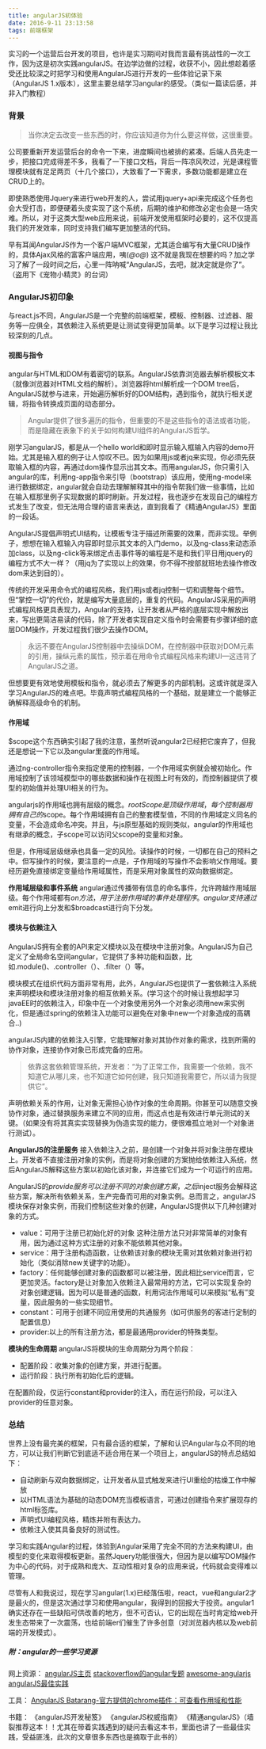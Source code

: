 ```yaml
---
title: angularJS初体验
date: 2016-9-11 23:13:58
tags: 前端框架
---
```


实习的一个运营后台开发的项目，也许是实习期间对我而言最有挑战性的一次工作，因为这是初次实践angularJS。在边学边做的过程，收获不小，因此想趁着感受还比较深之时把学习和使用AngularJS进行开发的一些体验记录下来（AngularJS 1.x版本），这里主要总结学习angular的感受。（类似一篇读后感，并非入门教程）

### 背景

> 当你决定去改变一些东西的时，你应该知道你为什么要这样做，这很重要。

公司要重新开发运营后台的命令一下来，进度瞬间也被排的紧凑。后端人员先走一步，把接口完成得差不多，我看了一下接口文档，背后一阵凉风吹过，光是课程管理模块就有足足两页（十几个接口），大致看了一下需求，多数功能都是建立在CRUD上的。

即使熟悉使用Jquery来进行web开发的人，尝试用jquery+api来完成这个任务也会大受打击，即便硬着头皮实现了这个系统，后期的维护和修改必定也会是一场灾难。所以，对于这类大型web应用来说，前端开发使用框架时必要的，这不仅提高我们的开发效率，同时支持我们编写更加整洁的代码。

早有耳闻AngularJS作为一个客户端MVC框架，尤其适合编写有大量CRUD操作的，具体Ajax风格的富客户端应用，咦(*@ο@*) 这不就是我现在想要的吗？加之学习了解了一段时间之后，心里一阵呐喊“AngularJS，去吧，就决定就是你了”。（盗用下《宠物小精灵》的台词）

### AngularJS初印象

与react.js不同，AngularJS是一个完整的前端框架，模板、控制器、过滤器、服务等一应俱全，其依赖注入系统更是让测试变得更加简单。以下是学习过程让我比较深刻的几点。

#### 视图与指令

angular与HTML和DOM有着密切的联系。AngularJS依靠浏览器去解析模板文本（就像浏览器对HTML文档的解析）。浏览器将html解析成一个DOM tree后，AngularJS就参与进来，开始遍历解析好的DOM结构，遇到指令，就执行相关逻辑，将指令转换成页面的动态部分。

> Angular提供了很多遍历的指令，但重要的不是这些指令的语法或者功能，而是隐藏在表象下的关于如何构建UI组件的AngularJS哲学。

刚学习angularJS，都是从一个hello world和即时显示输入框输入内容的demo开始。尤其是输入框的例子让人惊叹不已。因为如果用js或者jq来实现，你必须先获取输入框的内容，再通过dom操作显示出其文本。而用angularJS，你只需引入angular的库，利用ng-app指令来引导（bootstrap）该应用，使用ng-model来进行数据绑定，angular就会自动去理解解释其中的指令帮我们做一些事情，比如在输入框那里例子实现数据的即时刷新。开发过程，我也逐步在发现自己的编程方式发生了改变，但无法用合理的语言来表达，直到我看了《精通AngularJS》里面的一段话。

AngularJS提倡声明式UI结构，让模板专注于描述所需要的效果，而非实现。举例子，想想在输入框输入内容即时显示其文本的入门demo，以及ng-class来动态添加class，以及ng-click等来绑定点击事件等的编程是不是和我们平日用jquery的编程方式不大一样？（用jq为了实现以上的效果，你不得不按部就班地去操作修改dom来达到目的）。

传统的开发采用命令式的编程风格，我们用js或者jq控制一切和调整每个细节。但“掌控一切”的代价，就是编写大量底层的，重复的代码。AngularJS采用的声明式编程风格更具表现力，Angular的支持，让开发者从严格的底层实现中解放出来，写出更简洁易读的代码，除了开发者实现自定义指令时会需要有步骤详细的底层DOM操作，开发过程我们很少去操作DOM。

> 永远不要在AngularJS控制器中去操纵DOM，在控制器中获取对DOM元素的引用，操纵元素的属性，预示着在用命令式编程风格来构建UI—这违背了AngularJS之道。

但想要更有效地使用模板和指令，就必须去了解更多的内部机制。这或许就是深入学习AngularJS的难点吧。毕竟声明式编程风格的一个基础，就是建立一个能够正确解释高级命令的机制。

#### 作用域

$scope这个东西确实引起了我的注意，虽然听说angular2已经把它废弃了，但我还是想说一下它以及angular里面的作用域。

通过ng-controller指令来指定使用的控制器，一个作用域实例就会被初始化。作用域控制了该领域模型中的哪些数据和操作在视图上时有效的，而控制器提供了模型的初始值并处理UI相关的行为。

angularjs的作用域也拥有层级的概念。$rootScope是顶级作用域，每个控制器用拥有自己的$scope。每个作用域拥有自己的整套模型值，不同的作用域定义同名的变量，不会造成命名冲突。并且，与js原型基础的规则类似，angular的作用域也有继承的概念，子scope可以访问父scope的变量和对象。

但是，作用域层级继承也具备一定的风险。读操作的时候，一切都在自己的预料之中。但写操作的时候，要注意的一点是，子作用域的写操作不会影响父作用域。要经历避免直接绑定变量给作用域属性，而是采用对象属性的双向数据绑定。

**作用域层级和事件系统**
angular通过传播带有信息的命名事件，允许跨越作用域层级。每个作用域都有$on方法，用于注册作用域的事件处理程序。angular支持通过$emit进行向上分发和$broadcast进行向下分发。

#### 模块与依赖注入

AngularJS拥有全套的API来定义模块以及在模块中注册对象。AngularJS为自己定义了全局命名空间angular，它提供了多种功能和函数，比如.module()、.controller（）、.filter（）等。

模块模式在组织代码方面非常有用，此外，AngularJS也提供了一套依赖注入系统来声明模块和模块注册对象的相互依赖关系。(学习这个的时候让我想起学习javaEE时的依赖注入，印象中在一个对象使用另外一个对象必须用new来实例化，但是通过spring的依赖注入功能可以避免在对象中new一个对象造成的高耦合..)

angularJS内建的依赖注入引擎，它能理解对象对其协作对象的需求，找到所需的协作对象，连接协作对象已形成完备的应用。

> 依靠这套依赖管理系统，开发者：“为了正常工作，我需要一个依赖，我不知道它从哪儿来，也不知道它如何创建，我只知道我需要它，所以请为我提供它”。

声明依赖关系的作用，让对象无需担心协作对象的生命周期。你甚至可以随意交换协作对象，通过替换服务来建立不同的应用，而这点也是有效进行单元测试的关键。（如果没有将其真实实现替换为伪造实现的能力，便很难孤立地对一个对象进行测试）。

**AngularJS的注册服务** 接入依赖注入之前，是创建一个对象并将对象注册在模块上。开发者不直接注册对象的实例，而是将对象创建的方案抛给依赖注入系统，然后AngularJS解释这些方案以初始化该对象，并连接它们成为一个可运行的应用。

AngularJS的$provide服务可以注册不同的对象创建方案，之后$inject服务会解释这些方案，解决所有依赖关系，生产完备而可用的对象实例。总而言之，angularJS模块保存对象实例，而我们控制这些对象的创建，AngularJS提供以下几种创建对象的方式。

- value：可用于注册已初始化好的对象
  这种注册方法只对非常简单的对象有用，因为通过这种方式注册的对象不能依赖其他对象。
- service：用于注册构造函数，让依赖该对象的模块无需对其依赖对象进行初始化（类似消除new关键字的功能）。
- factory：任何能够创建对象的函数都可以被注册，因此相比service而言，它更加灵活。factory是让对象加入依赖注入最常用的方法，它可以实现复杂的对象创建逻辑。因为可以是普通的函数，利用词法作用域可以来模拟“私有”变量，因此服务的一些实现细节。
- constant：可用于创建不同应用使用的共通服务（如可供服务的客进行定制的配置信息）
- provider:以上的所有注册方法，都是最通用provider的特殊类型。

**模块的生命周期**
angularJS将模块的生命周期分为两个阶段：

- 配置阶段：收集对象的创建方案，并进行配置。
- 运行阶段：执行所有初始化后的逻辑。

在配置阶段，仅运行constant和provider的注入，而在运行阶段，可以注入provider的任意对象。

### 总结

世界上没有最完美的框架，只有最合适的框架，了解和认识Angular与众不同的地方，可以让我们判断它到底适不适合用在某一个项目上，angularJS的特点总结如下：

- 自动刷新与双向数据绑定，让开发者从显式触发来进行UI重绘的枯燥工作中解放
- 以HTML语法为基础的动态DOM充当模板语言，可通过创建指令来扩展现存的html标签库。
- 声明式UI编程风格，精炼并附有表达力。
- 依赖注入使其具备良好的测试性。

学习和实践Angular的过程，体验到Angular采用了完全不同的方法来构建UI，由模型的变化来取得模板更新。虽然Jquery功能很强大，但因为是以编写DOM操作为中心的代码，对于成熟和庞大、互动性相对复杂的应用来说，代码就会变得难以管理。

尽管有人和我说过，现在学习angular(1.x)已经落伍啦，react，vue和angular2才是最火的，但是这次通过学习和使用angular，我得到的回报大于投资。angular1确实还存在一些缺陷可供改善的地方，但不可否认，它的出现在当时肯定给web开发生态带来了一次震荡，也给前端er们催生了许多创意（对浏览器内核以及web前端的开发模式）。

##### 附：angular的一些学习资源

网上资源：
[angularJS主页](http://www.angularjs.org/)
[stackoverflow的angular专题](http://stackoverflow.com/questions/tagged/angularjs)
[awesome-angularjs](https://github.com/gianarb/awesome-angularjs)
[angularJS最佳实践](https://github.com/mgechev/angularjs-style-guide/blob/master/README-zh-cn.md)

工具：
[AngularJS Batarang-官方提供的chrome插件：可查看作用域和性能](https://chrome.google.com/webstore/detail/angularjs-batarang/ighdmehidhipcmcojjgiloacoafjmpfk)

书籍：
《angularJS开发秘笈》
《angularJS权威指南》
《精通angularJS》（墙裂推荐这本！！尤其在带着实践遇到的疑问去看这本书，里面也讲了一些最佳实践，受益匪浅，此次的文章很多东西也是摘取于此书的）